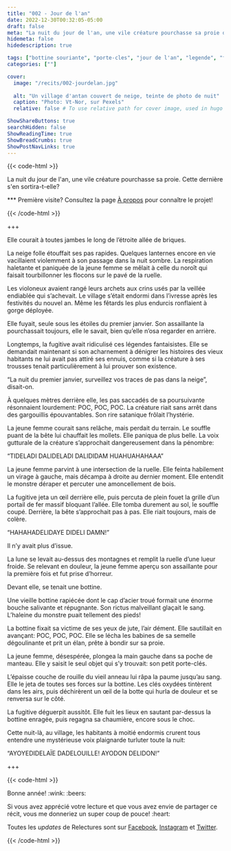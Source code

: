 ```yaml
---
title: "002 - Jour de l'an"
date: 2022-12-30T00:32:05-05:00
draft: false
meta: "La nuit du jour de l'an, une vile créature pourchasse sa proie dans une histoire absolument terrifiante"
hidemeta: false
hidedescription: true

tags: ["bottine souriante", "porte-cles", "jour de l'an", "legende", "fantastique"]
categories: [""]

cover:
  image: "/recits/002-jourdelan.jpg"
  
  alt: "Un village d'antan couvert de neige, teinte de photo de nuit"
  caption: "Photo: Vt-Nor, sur Pexels"
  relative: false # To use relative path for cover image, used in hugo Page-bundles

ShowShareButtons: true
searchHidden: false
ShowReadingTime: true
ShowBreadCrumbs: true
ShowPostNavLinks: true
---
```

{{< code-html >}} 
<div class="contexte">
<p>La nuit du jour de l'an, une vile créature pourchasse sa proie. Cette dernière s'en sortira-t-elle?</p>
<p>*** Première visite? Consultez la page <a href="/apropos" target="_blank">À propos</a> pour connaître le projet!</p>
</div>
{{< /code-html >}}

+++

Elle courait à toutes jambes le long de l’étroite allée de briques.

La neige folle étouffait ses pas rapides. Quelques lanternes encore en vie vacillaient violemment à son passage dans la nuit sombre. La respiration haletante et paniquée de la jeune femme se mêlait à celle du noroît qui faisait tourbillonner les flocons sur le pavé de la ruelle. 

Les violoneux avaient rangé leurs archets aux crins usés par la veillée endiablée qui s’achevait. Le village s’était endormi dans l’ivresse après les festivités du nouvel an. Même les fêtards les plus endurcis ronflaient à gorge déployée. 

Elle fuyait, seule sous les étoiles du premier janvier. Son assaillante la pourchassait toujours, elle le savait, bien qu’elle n’osa regarder en arrière.

Longtemps, la fugitive avait ridiculisé ces légendes fantaisistes. Elle se demandait maintenant si son acharnement à dénigrer les histoires des vieux habitants ne lui avait pas attiré ses ennuis, comme si la créature à ses trousses tenait particulièrement à lui prouver son existence. 

“La nuit du premier janvier, surveillez vos traces de pas dans la neige”, disait-on.

À quelques mètres derrière elle, les pas saccadés de sa poursuivante résonnaient lourdement: POC, POC, POC. La créature riait sans arrêt dans des gargouillis épouvantables. Son rire satanique frôlait l’hystérie.

La jeune femme courait sans relâche, mais perdait du terrain. Le souffle puant de la bête lui chauffait les mollets. Elle paniqua de plus belle. La voix gutturale de la créature s’approchait dangereusement dans la pénombre:

“TIDELADI DALIDELADI DALIDIDAM HUAHUAHAHAAA”

La jeune femme parvint à une intersection de la ruelle. Elle feinta habilement un virage à gauche, mais décampa à droite au dernier moment. Elle entendit le monstre déraper et percuter une amoncellement de bois. 

La fugitive jeta un œil derrière elle, puis percuta de plein fouet la grille d’un portail de fer massif bloquant l’allée. Elle tomba durement au sol, le souffle coupé. Derrière, la bête s’approchait pas à pas. Elle riait toujours, mais de colère. 

“HAHAHADELIDAYE DIDELI DAMN!”

Il n’y avait plus d’issue. 

La lune se levait au-dessus des montagnes et remplit la ruelle d’une lueur froide. Se relevant en douleur, la jeune femme aperçu son assaillante pour la première fois et fut prise d’horreur.

Devant elle, se tenait une bottine. 

Une vieille bottine rapiécée dont le cap d’acier troué formait une énorme bouche salivante et répugnante. Son rictus malveillant glaçait le sang. L’haleine du monstre puait tellement des pieds! 

La bottine fixait sa victime de ses yeux de jute, l’air dément. Elle sautillait en avançant: POC, POC, POC. Elle se lécha les babines de sa semelle dégoulinante et prit un élan, prête à bondir sur sa proie.

La jeune femme, désespérée, plongea la main gauche dans sa poche de manteau. Elle y saisit le seul objet qui s’y trouvait: son petit porte-clés.

L’épaisse couche de rouille du vieil anneau lui râpa la paume jusqu’au sang. Elle le jeta de toutes ses forces sur la bottine. Les clés oxydées tintèrent dans les airs, puis déchirèrent un œil de la botte qui hurla de douleur et se renversa sur le côté.

La fugitive déguerpit aussitôt. Elle fuit les lieux en sautant par-dessus la bottine enragée, puis regagna sa chaumière, encore sous le choc.

Cette nuit-là, au village, les habitants à moitié endormis crurent tous entendre une mystérieuse voix plaignarde turluter toute la nuit:

“AYOYEDIDELAÏE DADELOUILLE! AYODON DELIDON!”

+++

{{< code-html >}} 
<div class="contexte">
<p>Bonne année! :wink: :beers:</p>
<p>Si vous avez apprécié votre lecture et que vous avez envie de partager ce récit, vous me donneriez un super coup de pouce! :heart:</p>

<p>Toutes les <em>updates</em> de Relectures sont sur <a href="https://www.facebook.com/relectures.ca" target="_blank">Facebook</a>, <a href="https://www.instagram.com/relectures/" target="_blank">Instagram</a> et <a href="https://twitter.com/relectures_" target="_blank">Twitter</a>.</p>
</div>
{{< /code-html >}}